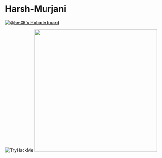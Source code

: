 # Harsh-Murjani
[![@hm05's Holopin board](https://holopin.io/api/user/board?user=hm05)](https://holopin.io/@hm05)

<img src="https://tryhackme-badges.s3.amazonaws.com/harshmurjani.png" alt="TryHackMe">
<img src="https://github-readme-stats.vercel.app/api?username=hm05&show_icons=true&theme=ADD_THEME_HERE" width="400">

